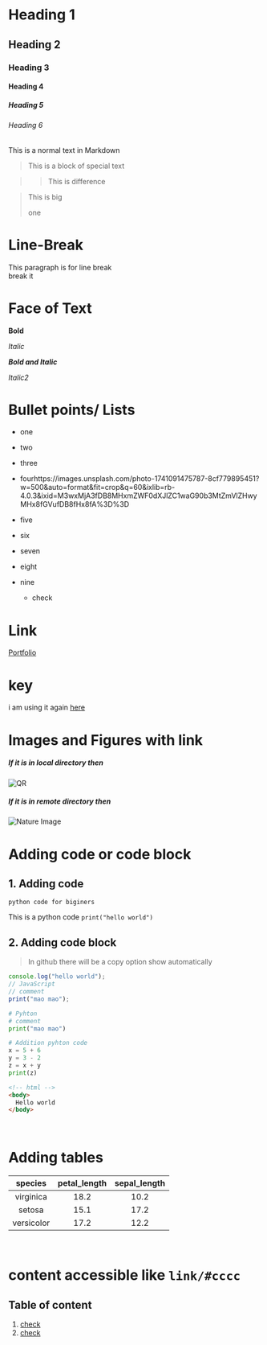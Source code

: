 # Heading 1

## Heading 2

### Heading 3

#### Heading 4

##### Heading 5

###### Heading 6

This is a normal text in Markdown

> This is a block of special text

> > This is difference

> This is big
>
> one

# Line-Break

This paragraph is for line break \
break it

# Face of Text

**Bold**

_Italic_

**_Bold and Italic_**

<!-- __Bold2__ -->

_Italic2_

<!-- ___Italic3___ -->

# Bullet points/ Lists

- one
- two
- three
- fourhttps://images.unsplash.com/photo-1741091475787-8cf779895451?w=500&auto=format&fit=crop&q=60&ixlib=rb-4.0.3&ixid=M3wxMjA3fDB8MHxmZWF0dXJlZC1waG90b3MtZmVlZHwyMHx8fGVufDB8fHx8fA%3D%3D

- five
- six
- seven

- eight

- nine
  - check

# Link

[Portfolio](https://irfans.dev)

# key

[Portfolio_key]: https://irfans.dev

i am using it again [here][Portfolio_key]

# Images and Figures with link

##### If it is in local directory then

![QR](qr.png)

##### If it is in remote directory then

![Nature Image](https://images.unsplash.com/photo-1741091475787-8cf779895451?w=500&auto=format&fit=crop&q=60&ixlib=rb-4.0.3&ixid=M3wxMjA3fDB8MHxmZWF0dXJlZC1waG90b3MtZmVlZHwyMHx8fGVufDB8fHx8fA%3D%3D)

# Adding code or code block

## 1. Adding code

`python code for biginers`

This is a python code `print("hello world")`

## 2. Adding code block

> In github there will be a copy option show automatically

```js
console.log("hello world");
// JavaScript
// comment
print("mao mao");
```

```py
# Pyhton
# comment
print("mao mao")

```

```py
# Addition pyhton code
x = 5 + 6
y = 3 - 2
z = x + y
print(z)
```

```html
<!-- html -->
<body>
  Hello world
</body>
```

</br>

# Adding tables

|  species   | petal_length | sepal_length |
| :--------: | :----------: | :----------: |
| virginica  |     18.2     |     10.2     |
|   setosa   |     15.1     |     17.2     |
| versicolor |     17.2     |     12.2     |

</br>

# content accessible like `link/#cccc`

## Table of content

1. [check](#2-adding-code-block)
2. [check](#heading-4)

